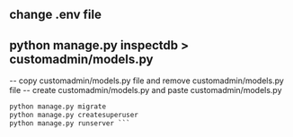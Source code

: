 ## change .env file

## python manage.py inspectdb > customadmin/models.py


-- copy customadmin/models.py file and remove customadmin/models.py file
-- create customadmin/models.py and paste customadmin/models.py


``` python manage.py makemigrations customadmin
python manage.py migrate
python manage.py createsuperuser
python manage.py runserver ```
